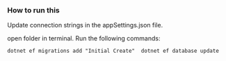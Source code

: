 ### How to run this 

Update connection strings in the appSettings.json file. 

open folder in terminal.
Run the following commands:

``
dotnet ef migrations add "Initial Create" 
dotnet ef database update
``